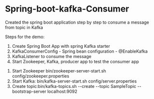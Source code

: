 # Spring-boot-kafka-Consumer
Created the spring boot application step by step to consume a message from topic in  Kafka

Steps for the demo:
1) Create Spring Boot App with spring Kafka starter 
2)  KafkaConsumerConfig - Spring bean configuration - @EnableKafka
3) KafkaListener to consume the message
4) Start Zookeeper, Kafka, producer app to test the consumer app


1. Start Zookeeper
bin/zookeeper-server-start.sh config/zookeeper.properties
2. Start Kafka:
bin/kafka-server-start.sh config/server.properties
3. Create topic:bin/kafka-topics.sh --create --topic SampleTopic --bootstrap-server localhost:9092

